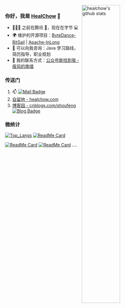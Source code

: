 <img align="right" src="https://github-readme-stats.vercel.app/api?username=healchow&show_icons=true&theme=vue" width=50% alt="healchow's github stats" />

### 你好，我是 [HealChow](https://healchow.com) 👋 

- 🧑🏻‍💻 之前在腾讯 🐧，现在在字节 💻
- 🌍 维护的开源项目：[ByteDance-BitSail](https://github.com/bytedance/bitsail) | [Apache-InLong](https://github.com/apache/inlong)
- 💬 可以向我咨询：Java 学习路线，简历指导，职业规划
- 📲 我的联系方式：[公众号能找到我 - 瘦风的南墙](https://mp.weixin.qq.com/s/EPUA_78SNmVqoCB4CcrJag)


### 传送门

1. 📫 [![Mail Badge](https://img.shields.io/badge/-healchow@gmail.com-c14438?style=flat-square&logo=Gmail&logoColor=white&link=mailto:healchow@gmail.com)](mailto:healchow@gmail.com)
2. [自留地 - healchow.com](https://healchow.com)
3. [博客园 - cnblogs.com/shoufeng](https://www.cnblogs.com/shoufeng)  [![Blog Badge](https://img.shields.io/badge/blog-200w%20pageview-brightgreen)](https://www.cnblogs.com/shoufeng)


### 微统计

[![Top_Langs](https://github-readme-stats.vercel.app/api/top-langs/?username=healchow&layout=compact&hide=HTML)](https://github.com/healchow/)  [![ReadMe Card](https://github-readme-stats.vercel.app/api/pin/?username=apache&repo=inlong)](https://github.com/apache/inlong)

[![ReadMe Card](https://github-readme-stats.vercel.app/api/pin/?username=bytedance&repo=bitsail)](https://github.com/bytedance/bitsail)  [![ReadMe Card](https://github-readme-stats.vercel.app/api/pin/?username=healchow&repo=bigdata-study)](https://github.com/healchow/bigdata-study)
....
